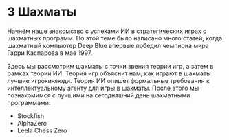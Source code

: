 # 3 Шахматы

Начнём наше знакомство с успехами ИИ в стратегических играх с шахматных программ. По этой теме было написано много статей, когда шахматный компьютер Deep Blue впервые победил чемпиона мира Гарри Каспарова в мае 1997.

Здесь мы рассмотрим шахматы с точки зрения теории игр, а затем в рамках теории ИИ. Теория игр объяснит нам, как играют в шахматы лучшие игроки-люди. Теория ИИ опишет формальные требования к интеллектуальному агенту для игры в шахматы. После этого мы познакомимся с лучшими на сегодняшний день шахматными программами:

* Stockfish
* AlphaZero
* Leela Chess Zero